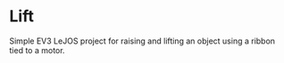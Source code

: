 Lift
====

Simple EV3 LeJOS project for raising and lifting an object using a ribbon tied to a motor.

